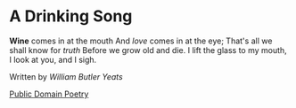 # A Drinking Song
__Wine__ comes in at the mouth
And _love_ comes in at the eye;
That's all we shall know for _truth_
Before we grow old and die.
I lift the glass to my mouth,
I look at you, and I sigh.


Written by _William Butler Yeats_

[Public Domain Poetry](http://www.public-domain-poetry.com/william-butler-yeats/drinking-song-10)
